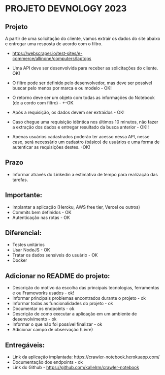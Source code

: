 # PROJETO DEVNOLOGY 2023 

## Projeto
A partir de uma solicitação do cliente, vamos extrair os dados do site abaixo e entregar uma resposta de acordo com o filtro.
- https://webscraper.io/test-sites/e-commerce/allinone/computers/laptops

- Uma API deve ser desenvolvida para receber as solicitações do cliente. OK!
- O filtro pode ser definido pelo desenvolvedor, mas deve ser possível buscar pelo menos por marca e ou modelo - OK!
- O retorno deve ser um objeto com todas as informações do Notebook (de a cordo com filtro) - +-OK
- Após a requisição, os dados devem ser extraídos - OK!
- Caso chegue uma requisição idêntica nos últimos 10 minutos, não fazer a extração dos dados e entregar resultado da busca anterior - OK!!
- Apenas usuários cadastrados poderão ter acesso nessa API, nesse caso, será necessário um cadastro (básico) de usuários e uma forma de autenticar as requisições destes. -OK!

## Prazo

 - Informar através do Linkedin a estimativa de tempo para realização das tarefas. 

## Importante: 

- Implantar a aplicação (Heroku, AWS free tier, Vercel ou outros) 
- Commits bem definidos - OK
- Autenticação nas rotas - OK

## Diferencial: 

- Testes unitários 
- Usar NodeJS - OK
- Tratar os dados sensíveis do usuário - OK
- Docker

## Adicionar no README do projeto: 

- Descrição do motivo da escolha das principais tecnologias, ferramentas e ou Frameworks usados  - ok!
- Informar principais problemas encontrados durante o projeto - ok
- Informar todas as funcionalidades do projeto - ok
- Documentar os endpoints - ok 
- Descrição de como executar a aplicação em um ambiente de desenvolvimento - ok
- Informar o que não foi possível finalizar - ok
- Adicionar campo de observação (Livre)

## Entregáveis: 

- Link da aplicação implantada: https://crawler-notebook.herokuapp.com/
- Documentação dos endpoints - ok
- Link do Github - https://github.com/kallelrm/crawler-notebook
